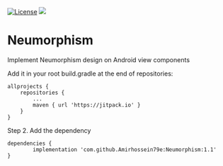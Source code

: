 [![License](https://img.shields.io/badge/License-Apache_2.0-blue.svg)](https://opensource.org/licenses/Apache-2.0)
[![](https://jitpack.io/v/Amirhossein79e/Neumorphism.svg)](https://jitpack.io/#Amirhossein79e/Neumorphism)
# Neumorphism
Implement Neumorphism design on Android view components

Add it in your root build.gradle at the end of repositories:

	allprojects {
		repositories {
			...
			maven { url 'https://jitpack.io' }
		}
	}
Step 2. Add the dependency

	dependencies {
	        implementation 'com.github.Amirhossein79e:Neumorphism:1.1'
	}
